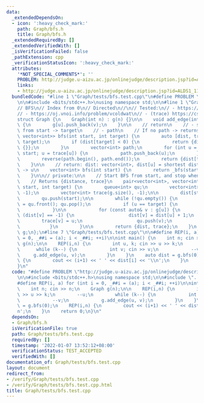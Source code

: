 ```yaml
---
data:
  _extendedDependsOn:
  - icon: ':heavy_check_mark:'
    path: Graph/bfs.h
    title: Graph/bfs.h
  _extendedRequiredBy: []
  _extendedVerifiedWith: []
  _isVerificationFailed: false
  _pathExtension: cpp
  _verificationStatusIcon: ':heavy_check_mark:'
  attributes:
    '*NOT_SPECIAL_COMMENTS*': ''
    PROBLEM: http://judge.u-aizu.ac.jp/onlinejudge/description.jsp?id=ALDS1_11_C
    links:
    - http://judge.u-aizu.ac.jp/onlinejudge/description.jsp?id=ALDS1_11_C
  bundledCode: "#line 1 \"Graph/tests/bfs.test.cpp\"\n#define PROBLEM \"http://judge.u-aizu.ac.jp/onlinejudge/description.jsp?id=ALDS1_11_C\"\
    \n\n#include <bits/stdc++.h>\nusing namespace std;\n\n#line 1 \"Graph/bfs.h\"\n\
    // BFS\n// Index from 0\n// Directed\n//\n// Tested:\n// - https://oj.vnoi.info/problem/vmunch\n\
    // - https://oj.vnoi.info/problem/vcoldwat\n// - (trace) https://cses.fi/problemset/task/1667/\n\
    struct Graph {\n    Graph(int n) : g(n) {}\n\n    void add_edge(int u, int v)\
    \ {\n        g[u].push_back(v);\n    }\n\n    // return\n    // - shortest distance\
    \ from start -> target\n    // - path\n    // If no path -> returns -1\n    pair<int,\
    \ vector<int>> bfs(int start, int target) {\n        auto [dist, trace] = _bfs(start,\
    \ target);\n        if (dist[target] < 0) {\n            return {dist[target],\
    \ {}};\n        }\n        vector<int> path;\n        for (int u = target; u !=\
    \ start; u = trace[u]) {\n            path.push_back(u);\n        }\n        path.push_back(start);\n\
    \        reverse(path.begin(), path.end());\n        return {dist[target], path};\n\
    \    }\n\n    // return: dist: vector<int>, dist[u] = shortest distance from start\
    \ -> u\n    vector<int> bfs(int start) {\n        return _bfs(start, -1).first;\n\
    \    }\n\n// private:\n\n    // Start BFS from start, and stop when reaching target.\n\
    \    // Returns {distance, trace}\n    pair<vector<int>, vector<int>> _bfs(int\
    \ start, int target) {\n        queue<int> qu;\n        vector<int> dist(g.size(),\
    \ -1);\n        vector<int> trace(g.size(), -1);\n\n        dist[start] = 0;\n\
    \        qu.push(start);\n\n        while (!qu.empty()) {\n            auto u\
    \ = qu.front(); qu.pop();\n            if (u == target) {\n                break;\n\
    \            }\n\n            for (const auto& v : g[u]) {\n                if\
    \ (dist[v] == -1) {\n                    dist[v] = dist[u] + 1;\n            \
    \        trace[v] = u;\n                    qu.push(v);\n                }\n \
    \           }\n        }\n\n        return {dist, trace};\n    }\n    vector<vector<int>>\
    \ g;\n};\n#line 7 \"Graph/tests/bfs.test.cpp\"\n\n#define REP(i, a) for (int i\
    \ = 0, _##i = (a); i < _##i; ++i)\n\nint main() {\n    int n; cin >> n;\n    Graph\
    \ g(n);\n\n    REP(i,n) {\n        int u, k; cin >> u >> k;\n        --u;\n  \
    \      while (k--) {\n            int v; cin >> v;\n            --v;\n       \
    \     g.add_edge(u, v);\n        }\n    }\n    auto dist = g.bfs(0);\n    REP(i,n)\
    \ {\n        cout << (i+1) << ' ' << dist[i] << '\\n';\n    }\n    return 0;\n\
    }\n"
  code: "#define PROBLEM \"http://judge.u-aizu.ac.jp/onlinejudge/description.jsp?id=ALDS1_11_C\"\
    \n\n#include <bits/stdc++.h>\nusing namespace std;\n\n#include \"../bfs.h\"\n\n\
    #define REP(i, a) for (int i = 0, _##i = (a); i < _##i; ++i)\n\nint main() {\n\
    \    int n; cin >> n;\n    Graph g(n);\n\n    REP(i,n) {\n        int u, k; cin\
    \ >> u >> k;\n        --u;\n        while (k--) {\n            int v; cin >> v;\n\
    \            --v;\n            g.add_edge(u, v);\n        }\n    }\n    auto dist\
    \ = g.bfs(0);\n    REP(i,n) {\n        cout << (i+1) << ' ' << dist[i] << '\\\
    n';\n    }\n    return 0;\n}\n"
  dependsOn:
  - Graph/bfs.h
  isVerificationFile: true
  path: Graph/tests/bfs.test.cpp
  requiredBy: []
  timestamp: '2022-01-07 13:52:12+08:00'
  verificationStatus: TEST_ACCEPTED
  verifiedWith: []
documentation_of: Graph/tests/bfs.test.cpp
layout: document
redirect_from:
- /verify/Graph/tests/bfs.test.cpp
- /verify/Graph/tests/bfs.test.cpp.html
title: Graph/tests/bfs.test.cpp
---
```


